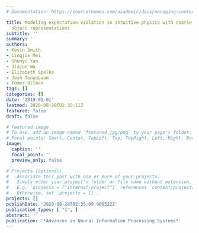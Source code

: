 ```yaml
---
# Documentation: https://sourcethemes.com/academic/docs/managing-content/

title: Modeling expectation violation in intuitive physics with coarse probabilistic
  object representations
subtitle: ''
summary: ''
authors:
- Kevin Smith
- Lingjie Mei
- Shunyu Yao
- Jiajun Wu
- Elizabeth Spelke
- Josh Tenenbaum
- Tomer Ullman
tags: []
categories: []
date: '2019-01-01'
lastmod: 2020-08-28T02:35:11Z
featured: false
draft: false

# Featured image
# To use, add an image named `featured.jpg/png` to your page's folder.
# Focal points: Smart, Center, TopLeft, Top, TopRight, Left, Right, BottomLeft, Bottom, BottomRight.
image:
  caption: ''
  focal_point: ''
  preview_only: false

# Projects (optional).
#   Associate this post with one or more of your projects.
#   Simply enter your project's folder or file name without extension.
#   E.g. `projects = ["internal-project"]` references `content/project/deep-learning/index.md`.
#   Otherwise, set `projects = []`.
projects: []
publishDate: '2020-08-28T02:35:09.906522Z'
publication_types: [ "1", ]
abstract: ''
publication: '*Advances in Neural Information Processing Systems*'
---
```

